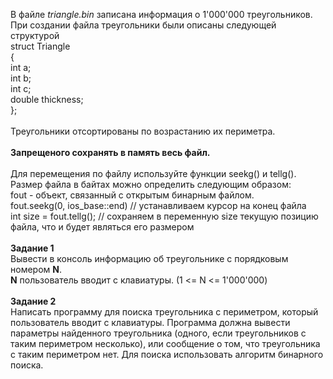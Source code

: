 В файле *triangle.bin* записана информация о 1'000'000 треугольников.
При создании файла треугольники были описаны следующей структурой<br>
struct Triangle<br>
{<br>
  int a;<br>
  int b;<br>
  int c;<br>
  double thickness;<br>
};<br><br>
Треугольники отсортированы по возрастанию их периметра.
<br><br>
__Запрещеного сохранять в память весь файл.__
<br><br>
Для перемещения по файлу используйте функции seekg() и tellg().
Размер файла в байтах можно определить следующим образом:<br>
fout - объект, связанный с открытым бинарным файлом.<br>
fout.seekg(0, ios_base::end) // устанавливаем курсор на конец файла<br>
int size = fout.tellg(); // сохраняем в переменную size текущую позицию файла, что и будет являться его размером
<br><br>
__Задание 1__<br>
Вывести в консоль информацию об треугольнике с порядковым номером __N__.<br>
__N__ пользователь вводит с клавиатуры.
(1 <= N <= 1'000'000)
<br><br>
__Задание 2__<br>
Написать программу для поиска треугольника с периметром, который пользователь вводит с клавиатуры.
Программа должна вывести параметры найденного треугольника (одного, если треугольников с таким периметром несколько),
или сообщение о том, что треугольника с таким периметром нет.
Для поиска использовать алгоритм бинарного поиска.
